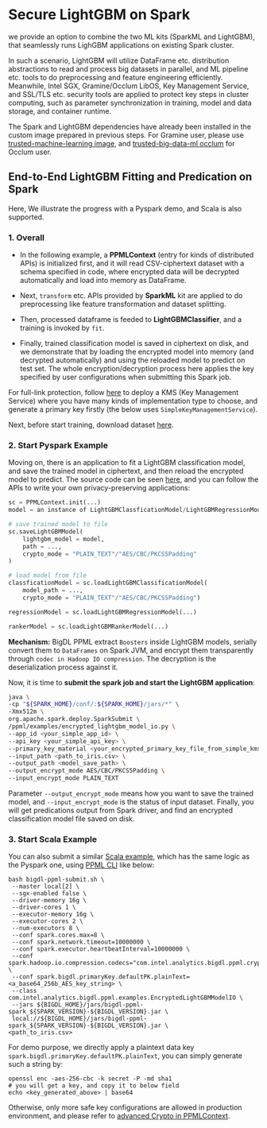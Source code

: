 # Secure LightGBM on Spark


we provide an option to combine the two ML kits (SparkML and LightGBM), that seamlessly runs LighGBM applications on existing Spark cluster.


In such a scenario, LightGBM will utilize DataFrame etc. distribution abstractions to read and process big datasets in parallel, and ML pipeline etc. tools to do preprocessing and feature engineering efficiently. Meanwhile, Intel SGX, Gramine/Occlum LibOS, Key Management Service, and SSL/TLS etc. security tools are applied to protect key steps in cluster computing, such as parameter synchronization in training, model and data storage, and container runtime.


The Spark and LightGBM dependencies have already been installed in the custom image prepared in previous steps. For Gramine user, please use [trusted-machine-learning image](https://github.com/intel-analytics/BigDL/tree/main/ppml/trusted-machine-learning#gramine-machine-learning-toolkit), and [trusted-big-data-ml occlum](https://github.com/intel-analytics/BigDL/tree/main/ppml/trusted-big-data-ml/scala/docker-occlum#trusted-big-data-ml-with-occlum) for Occlum user.


## End-to-End LightGBM Fitting and Predication on Spark


Here, We illustrate the progress with a Pyspark demo, and Scala is also supported. 

### 1. Overall


- In the following example, a **PPMLContext** (entry for kinds of distributed APIs) is initialized first, and it will read CSV-ciphertext dataset with a schema specified in code, where encrypted data will be decrypted automatically and load into memory as DataFrame.


- Next, `transform` etc. APIs provided by **SparkML** kit are applied to do preprocessing like feature transformation and dataset splitting.


- Then, processed dataframe is feeded to **LightGBMClassifier**, and a training is invoked by `fit`.


- Finally, trained classification model is saved in ciphertext on disk, and we demonstrate that by loading the encrypted model into memory (and decrypted automatically) and using the reloaded model to predict on test set. The whole encryption/decryption process here applies the key specified by user configurations when submitting this Spark job.


For full-link protection, follow [here](https://github.com/intel-analytics/BigDL/tree/main/ppml#41-create-ppmlcontext) to deploy a KMS (Key Management Service) where you have many kinds of implementation type to choose, and generate a primary key firstly (the below uses `SimpleKeyManagementService`).


Next, before start training, download dataset [here](https://github.com/intel-analytics/BigDL/tree/main/scala/dllib/src/main/scala/com/intel/analytics/bigdl/dllib/example/nnframes/lightGBM#uci-irisdata).


### 2. Start Pyspark Example


Moving on, there is an application to fit a LightGBM classification model, and save the trained model in ciphertext, and then reload the encrypted model to predict. The source code can be seen [here](https://github.com/intel-analytics/BigDL/blob/main/python/ppml/example/lightgbm/encrypted_lightgbm_model_io.py), and you can follow the APIs to write your own privacy-preserving applications:


```python
sc = PPMLContext.init(...)
model = an instance of LightGBMClassficationModel/LightGBMRegressionModel/LightGBMRankerModel

# save trained model to file
sc.saveLightGBMModel(
    lightgbm_model = model,
    path = ...,
    crypto_mode = "PLAIN_TEXT"/"AES/CBC/PKCS5Padding"
)

# load model from file
classficationModel = sc.loadLightGBMClassificationModel(
    model_path = ...,
    crypto_mode = "PLAIN_TEXT"/"AES/CBC/PKCS5Padding")

regressionModel = sc.loadLightGBMRegressionModel(...)

rankerModel = sc.loadLightGBMRankerModel(...)
```


**Mechanism:** BigDL PPML extract `Boosters` inside LightGBM models, serially convert them to `DataFrames` on Spark JVM, and encrypt them transparently through `codec in Hadoop IO compression`. The decryption is the deserialization process against it.


Now, it is time to **submit the spark job and start the LightGBM application**:


```bash
java \
-cp "${SPARK_HOME}/conf/:${SPARK_HOME}/jars/*" \
-Xmx512m \
org.apache.spark.deploy.SparkSubmit \
/ppml/examples/encrypted_lightgbm_model_io.py \
--app_id <your_simple_app_id> \
--api_key <your_simple_api_key> \
--primary_key_material <your_encrypted_primary_key_file_from_simple_kms> \
--input_path <path_to_iris.csv> \
--output_path <model_save_path> \
--output_encrypt_mode AES/CBC/PKCS5Padding \
--input_encrypt_mode PLAIN_TEXT
```


Parameter `--output_encrypt_mode` means how you want to save the trained model, and `--input_encrypt_mode` is the status of input dataset. Finally, you will get predications output from Spark driver, and find an encrypted classification model file saved on disk.

### 3. Start Scala Example

You can also submit a similar [Scala example](https://github.com/intel-analytics/BigDL/blob/main/scala/ppml/src/main/scala/com/intel/analytics/bigdl/ppml/examples/EncryptedLightGBMModelIO.scala), which has the same logic as the Pyspark one, using [PPML CLI](https://github.com/intel-analytics/BigDL/blob/main/ppml/docs/submit_job.md#ppml-cli) like below:

```shell
bash bigdl-ppml-submit.sh \
 --master local[2] \
 --sgx-enabled false \
 --driver-memory 16g \
 --driver-cores 1 \
 --executor-memory 16g \
 --executor-cores 2 \
 --num-executors 8 \
 --conf spark.cores.max=8 \
 --conf spark.network.timeout=10000000 \
 --conf spark.executor.heartbeatInterval=10000000 \
 --conf spark.hadoop.io.compression.codecs="com.intel.analytics.bigdl.ppml.crypto.CryptoCodec" \
 --conf spark.bigdl.primaryKey.defaultPK.plainText=<a_base64_256b_AES_key_string> \
 --class com.intel.analytics.bigdl.ppml.examples.EncryptedLightGBMModelIO \
 --jars ${BIGDL_HOME}/jars/bigdl-ppml-spark_${SPARK_VERSION}-${BIGDL_VERSION}.jar \
 local://${BIGDL_HOME}/jars/bigdl-ppml-spark_${SPARK_VERSION}-${BIGDL_VERSION}.jar \
<path_to_iris.csv>
```

For demo purpose, we directly apply a plaintext data key `spark.bigdl.primaryKey.defaultPK.plainText`, you can simply generate such a string by:

```shell
openssl enc -aes-256-cbc -k secret -P -md sha1
# you will get a key, and copy it to below field
echo <key_generated_above> | base64
```

Otherwise, only more safe key configurations are allowed in production environment, and please refer to [advanced Crypto in PPMLContext](https://github.com/intel-analytics/BigDL/tree/main/ppml#configurations-of-key-and-kms-in-ppmlcontext).
